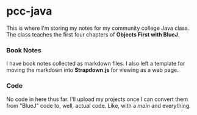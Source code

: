 # pcc-java

This is where I'm storing my notes for my community college Java class. The class teaches the first four chapters of **Objects First with BlueJ**.

### Book Notes
I have book notes collected as markdown files. I also left a template for moving the markdown into **Strapdown.js** for viewing as a web page.

### Code
No code in here thus far. I'll upload my projects once I can convert them from "BlueJ" code to, well, actual code. Like, with a *main* and everything.
